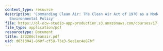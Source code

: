 ```yaml
---
content_type: resource
description: 'Commanding Clean Air: The Clean Air Act of 1970 as a Model for U.S.
  Environmental Policy'
file: https://ol-ocw-studio-app-production.s3.amazonaws.com/courses/17-32-environmental-politics-and-policy-spring-2003/d6313041868fcf5873e35ee1ec4e87bf_173206cleanair.pdf
file_type: application/pdf
resourcetype: Document
title: 173206cleanair.pdf
uid: d6313041-868f-cf58-73e3-5ee1ec4e87bf
---
```


